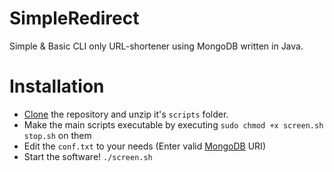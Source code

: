 # SimpleRedirect
Simple &amp; Basic CLI only URL-shortener using MongoDB written in Java.

# Installation
 - [Clone](https://github.com/syntax-yt/SimpleRedirect/archive/master.zip) the repository and unzip it's `scripts` folder.
 - Make the main scripts executable by executing `sudo chmod +x screen.sh stop.sh` on them 
 - Edit the `conf.txt` to your needs (Enter valid [MongoDB](https://mongodb.org) URI)
 - Start the software! `./screen.sh`
